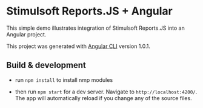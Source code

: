 # Stimulsoft Reports.JS + Angular

This simple demo illustrates integration of Stimulsoft Reports.JS into an Angular project.

This project was generated with [Angular CLI](https://github.com/angular/angular-cli) version 1.0.1.

## Build & development

* run ``` npm install ``` to install nmp modules

* then run ``` npm start ``` for a dev server. Navigate to ``` http://localhost:4200/ ```. The app will automatically reload if you change any of the source files.

